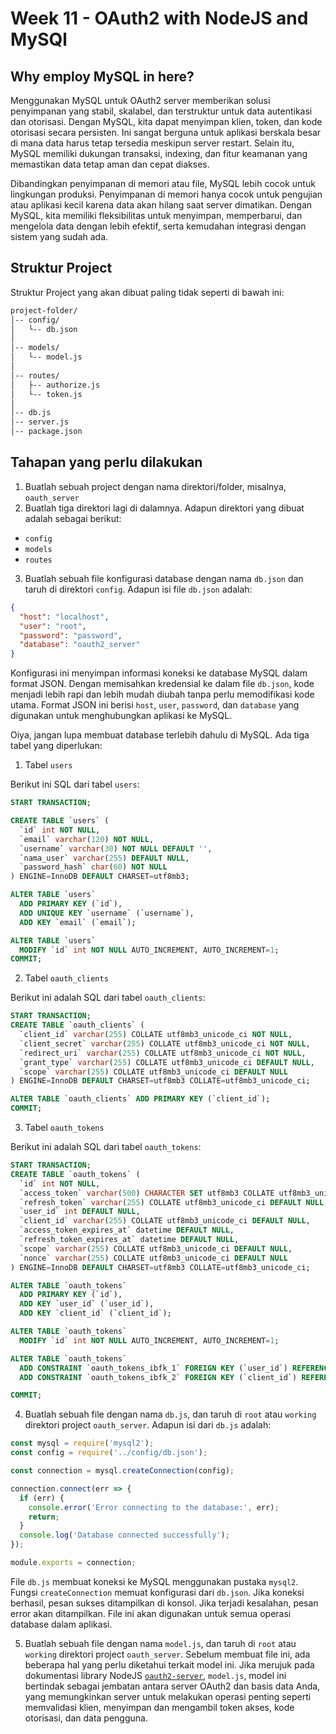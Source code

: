 # Week 11 - OAuth2 with NodeJS and MySQl
## Why employ MySQL in here?
Menggunakan MySQL untuk OAuth2 server memberikan solusi penyimpanan yang stabil, skalabel, dan terstruktur untuk data autentikasi dan otorisasi. Dengan MySQL, kita dapat menyimpan klien, token, dan kode otorisasi secara persisten. Ini sangat berguna untuk aplikasi berskala besar di mana data harus tetap tersedia meskipun server restart. Selain itu, MySQL memiliki dukungan transaksi, indexing, dan fitur keamanan yang memastikan data tetap aman dan cepat diakses.

Dibandingkan penyimpanan di memori atau file, MySQL lebih cocok untuk lingkungan produksi. Penyimpanan di memori hanya cocok untuk pengujian atau aplikasi kecil karena data akan hilang saat server dimatikan. Dengan MySQL, kita memiliki fleksibilitas untuk menyimpan, memperbarui, dan mengelola data dengan lebih efektif, serta kemudahan integrasi dengan sistem yang sudah ada.

## Struktur Project
Struktur Project yang akan dibuat paling tidak seperti di bawah ini:
```makefile
project-folder/
│-- config/
│   └-- db.json               
│
│-- models/
│   └-- model.js              
│
│-- routes/
│   ├-- authorize.js          
│   └-- token.js              
│
│-- db.js                     
│-- server.js                 
│-- package.json            
```

## Tahapan yang perlu dilakukan
1. Buatlah sebuah project dengan nama direktori/folder, misalnya, `oauth_server`
2. Buatlah tiga direktori lagi di dalamnya. Adapun direktori yang dibuat adalah sebagai berikut:
  - `config`
  - `models`
  - `routes`
3. Buatlah sebuah file konfigurasi database dengan nama `db.json` dan taruh di direktori `config`. Adapun isi file `db.json` adalah:
```json
{
  "host": "localhost",
  "user": "root",
  "password": "password",
  "database": "oauth2_server"
}
```
Konfigurasi ini menyimpan informasi koneksi ke database MySQL dalam format JSON. Dengan memisahkan kredensial ke dalam file `db.json`, kode menjadi lebih rapi dan lebih mudah diubah tanpa perlu memodifikasi kode utama. Format JSON ini berisi `host`, `user`, `password`, dan `database` yang digunakan untuk menghubungkan aplikasi ke MySQL.

Oiya, jangan lupa membuat database terlebih dahulu di MySQL. Ada tiga tabel yang diperlukan:
  1. Tabel `users`

  Berikut ini SQL dari tabel `users`:
  ```sql
  START TRANSACTION;

  CREATE TABLE `users` (
    `id` int NOT NULL,
    `email` varchar(120) NOT NULL,
    `username` varchar(30) NOT NULL DEFAULT '',
    `nama_user` varchar(255) DEFAULT NULL,
    `password_hash` char(60) NOT NULL
  ) ENGINE=InnoDB DEFAULT CHARSET=utf8mb3;

  ALTER TABLE `users`
    ADD PRIMARY KEY (`id`),
    ADD UNIQUE KEY `username` (`username`),
    ADD KEY `email` (`email`);

  ALTER TABLE `users`
    MODIFY `id` int NOT NULL AUTO_INCREMENT, AUTO_INCREMENT=1;
  COMMIT;
  ```
  2. Tabel `oauth_clients`

  Berikut ini adalah SQL dari tabel `oauth_clients`:
  ```sql
  START TRANSACTION;
  CREATE TABLE `oauth_clients` (
    `client_id` varchar(255) COLLATE utf8mb3_unicode_ci NOT NULL,
    `client_secret` varchar(255) COLLATE utf8mb3_unicode_ci NOT NULL,
    `redirect_uri` varchar(255) COLLATE utf8mb3_unicode_ci NOT NULL,
    `grant_type` varchar(255) COLLATE utf8mb3_unicode_ci DEFAULT NULL,
    `scope` varchar(255) COLLATE utf8mb3_unicode_ci DEFAULT NULL
  ) ENGINE=InnoDB DEFAULT CHARSET=utf8mb3 COLLATE=utf8mb3_unicode_ci;

  ALTER TABLE `oauth_clients` ADD PRIMARY KEY (`client_id`);
  COMMIT;
  ```
  3. Tabel `oauth_tokens`

  Berikut ini adalah SQL dari tabel `oauth_tokens`:
  ```sql
  START TRANSACTION;
  CREATE TABLE `oauth_tokens` (
    `id` int NOT NULL,
    `access_token` varchar(500) CHARACTER SET utf8mb3 COLLATE utf8mb3_unicode_ci DEFAULT NULL,
    `refresh_token` varchar(255) COLLATE utf8mb3_unicode_ci DEFAULT NULL,
    `user_id` int DEFAULT NULL,
    `client_id` varchar(255) COLLATE utf8mb3_unicode_ci DEFAULT NULL,
    `access_token_expires_at` datetime DEFAULT NULL,
    `refresh_token_expires_at` datetime DEFAULT NULL,
    `scope` varchar(255) COLLATE utf8mb3_unicode_ci DEFAULT NULL,
    `nonce` varchar(255) COLLATE utf8mb3_unicode_ci DEFAULT NULL
  ) ENGINE=InnoDB DEFAULT CHARSET=utf8mb3 COLLATE=utf8mb3_unicode_ci;

  ALTER TABLE `oauth_tokens`
    ADD PRIMARY KEY (`id`),
    ADD KEY `user_id` (`user_id`),
    ADD KEY `client_id` (`client_id`);

  ALTER TABLE `oauth_tokens`
    MODIFY `id` int NOT NULL AUTO_INCREMENT, AUTO_INCREMENT=1;

  ALTER TABLE `oauth_tokens`
    ADD CONSTRAINT `oauth_tokens_ibfk_1` FOREIGN KEY (`user_id`) REFERENCES `users` (`id`) ON DELETE SET NULL ON UPDATE CASCADE,
    ADD CONSTRAINT `oauth_tokens_ibfk_2` FOREIGN KEY (`client_id`) REFERENCES `oauth_clients` (`id`) ON DELETE SET NULL ON UPDATE CASCADE;

  COMMIT;
  ```
  
4. Buatlah sebuah file dengan nama `db.js`, dan taruh di `root` atau `working` direktori project `oauth_server`. Adapun isi dari `db.js` adalah:
```javascript
const mysql = require('mysql2');
const config = require('../config/db.json');

const connection = mysql.createConnection(config);

connection.connect(err => {
  if (err) {
    console.error('Error connecting to the database:', err);
    return;
  }
  console.log('Database connected successfully');
});

module.exports = connection;
```
File `db.js` membuat koneksi ke MySQL menggunakan pustaka `mysql2`. Fungsi `createConnection` memuat konfigurasi dari `db.json`. Jika koneksi berhasil, pesan sukses ditampilkan di konsol. Jika terjadi kesalahan, pesan error akan ditampilkan. File ini akan digunakan untuk semua operasi database dalam aplikasi.

5. Buatlah sebuah file dengan nama `model.js`, dan taruh di `root` atau `working` direktori project `oauth_server`. Sebelum membuat file ini, ada beberapa hal yang perlu diketahui terkait model ini. Jika merujuk pada dokumentasi library NodeJS [`oauth2-server`](https://oauth2-server.readthedocs.io/en/latest/model/spec.html), `model.js`, model ini bertindak sebagai jembatan antara server OAuth2 dan basis data Anda, yang memungkinkan server untuk melakukan operasi penting seperti memvalidasi klien, menyimpan dan mengambil token akses, kode otorisasi, dan data pengguna.